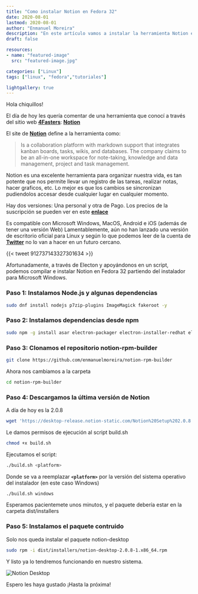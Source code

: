 ```yaml
---
title: "Como instalar Notion en Fedora 32"
date: 2020-08-01
lastmod: 2020-08-01
author: "Enmanuel Moreira"
description: "En este artículo vamos a instalar la herramienta Notion en Fedora 32" 
draft: false

resources:
- name: "featured-image"
  src: "featured-image.jpg"

categories: ["Linux"]
tags: ["linux", "fedora","tutoriales"]

lightgallery: true
---
```


<!--more-->

Hola chiquillos!

El día de hoy les quería comentar de una herramienta que conocí a través del sitio web **[4Fasters](https://4fasters.com.br)**: **[Notion](https://notion.so/)**  

El site de **[Notion](https://notion.so/)** define a la herramienta como:  
> Is a collaboration platform with markdown support that integrates kanban boards, tasks, wikis, and databases. The company claims to be an all-in-one workspace for note-taking, knowledge and data management, project and task management.  

Notion es una excelente herramienta para organizar nuestra vida, es tan potente que nos permite llevar un registro de las tareas, realizar notas, hacer graficos, etc. Lo mejor es que los cambios se sincronizan pudiendolos accesar desde cualquier lugar en cualquier momento.  

Hay dos versiones: Una personal y otra de Pago. Los precios de la suscripción se pueden ver en este **[enlace](https://www.notion.so/pricing)**  

Es compatible con Microsoft Windows, MacOS, Android e iOS (además de tener una versión Web) Lamentablemente, aún no han lanzado una versión de escritorio oficial para Linux y según lo que podemos leer de la cuenta de **[Twitter](https://twitter.com/NotionHQ)** no lo van a hacer en un futuro cercano.  

{{< tweet 912737143327301634 >}}

Afortunadamente, a través de Electon y apoyándonos en un script, podemos compilar e instalar Notion en Fedora 32 partiendo del instalador para Microsoft Windows.

### Paso 1: Instalamos Node.js y algunas dependencias  

```bash
sudo dnf install nodejs p7zip-plugins ImageMagick fakeroot -y
```

### Paso 2: Instalamos dependencias desde npm

```bash
sudo npm -g install asar electron-packager electron-installer-redhat electron-installer-debian
```

### Paso 3: Clonamos el repositorio notion-rpm-builder

```bash
git clone https://github.com/enmanuelmoreira/notion-rpm-builder
```

Ahora nos cambiamos a la carpeta

```bash
cd notion-rpm-builder
```

### Paso 4: Descargamos la última versión de Notion

A día de hoy es la 2.0.8  

```bash
wget 'https://desktop-release.notion-static.com/Notion%20Setup%202.0.8.exe' -O notion.exe
```

Le damos permisos de ejecución al script build.sh  

```bash
chmod +x build.sh
```

Ejecutamos el script:  

```bash
./build.sh <platform>
```

Donde se va a reemplazar **`<platform>`** por la versión del sistema operativo del instalador (en este caso Windows)  

```bash
./build.sh windows
```

Esperamos pacientemete unos minutos, y el paquete debería estar en la carpeta dist/installers

### Paso 5: Instalamos el paquete contruido

Solo nos queda instalar el paquete notion-desktop

```bash
sudo rpm -i dist/installers/notion-desktop-2.0.8-1.x86_64.rpm
```

Y listo ya lo tendremos funcionando en nuestro sistema.  

![Notion Desktop](/images/notion-fedora-32/notion-desktop.png "Pantalla Principal")  

Espero les haya gustado ¡Hasta la próxima!

